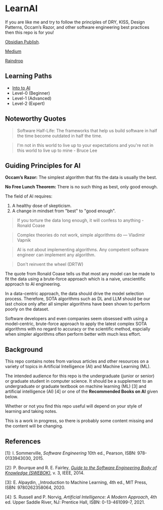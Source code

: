 # LearnAI

If you are like me and try to follow the principles of DRY, KISS, Design Patterns, Occam’s Razor, and other software engineering best practices then this repo is for you!

[Obsidian Publish](https://notes.codecypher.ai).

[Medium](https://aicoder.medium.com)

[Raindrop](https://raindrop.io/codecypher)

## Learning Paths

- [Into to AI](./ai_intro.md)
- Level-0 (Beginner)
- Level-1 (Advanced)
- Level-2 (Expert)

## Noteworthy Quotes

> Software Half-Life: The frameworks that help us build software in half the time become outdated in half the time.

> I'm not in this world to live up to your expectations and you're not in this world to live up to mine - Bruce Lee

## Guiding Principles for AI

**Occam’s Razor:** The simplest algorithm that fits the data is usually the best.

**No Free Lunch Theorem:** There is no such thing as best, only good enough.


The field of AI requires:

1. A healthy dose of skepticism. 
2. A change in mindset from "best" to "good enough". 


> If you torture the data long enough, it will confess to anything - Ronald Coase

> Complex theories do not work, simple algorithms do — Vladimir Vapnik

> AI is not about implementing algorithms. Any competent software engineer can implement any algorithm.

> Don't reinvent the wheel (DRTW)


The quote from Ronald Coase tells us that most any model can be made to fit the data using a brute-force approach which is a naive, unscientific approach to AI engineering. 

In a data-centric approach, the data should drive the model selection process. Therefore, SOTA algorithms such as DL and LLM should be our last choice only after all simpler algorithms have been shown to perform poorly on the dataset. 

Software developers and even companies seem obsessed with using a model-centric, brute-force approach to apply the latest complex SOTA algorithms with no regard to accuracy or the scientific method, espcially when simpler algorithms often perform better with much less effort.

## Background

This repo contains notes from various articles and other resources on a variety of topics in Artificial Intelligence (AI) and Machine Learning (ML).

The intended audience for this repo is the undergraduate (junior or senior) or graduate student in computer science. It should be a supplement to an undergraduate or graduate textbook on machine learning (ML) [3] and artificial intelligence (AI) [4] or one of the **Recommended Books on AI** given below.

Whether or not you find this repo useful will depend on your style of learning and taking notes.

This is a work in progress, so there is probably some content missing and the content will be changing.

## References

[1]: I. Sommerville, _Software Engineering_ 10th ed., Pearson, ISBN: 978-0133943030, 2015.

[2]: P. Bourque and R. E. Fairley, [_Guide to the Software Engineering Body of Knowledge (SWEBOK)_](https://www.computer.org/education/bodies-of-knowledge/software-engineering), v. 3, IEEE, 2014.

[3]: E. Alpaydin, _Introduction to Machine Learning, 4th ed., MIT Press, ISBN: 9780262358064, 2020.

[4]: S. Russell and P. Norvig, _Artificial Intelligence: A Modern Approach_, 4th ed. Upper Saddle River, NJ: Prentice Hall, ISBN: 0-13-461099-7, 2021.

